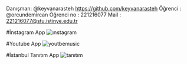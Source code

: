 Danışman: @keyvanarasteh https://github.com/keyvanarasteh
Öğrenci : @orcundemircan
Öğrenci no : 221216077
Mail : 221216077@stu.istinye.edu.tr


#İnstagram App
![ınstagram](https://github.com/orcundemircan/Isu_Mobil_App/assets/116834741/80968e51-f313-4dd7-b36a-5d51fb660f19)


#Youtube App
![youtbemusic](https://github.com/orcundemircan/Isu_Mobil_App/assets/116834741/151566b3-9de0-4919-93ae-cd7ac34df655)


#İstanbul Tanıtım App
![tanıtım](https://github.com/orcundemircan/Isu_Mobil_App/assets/116834741/e605dd1c-2a8e-455d-af67-91eaba9de060)

